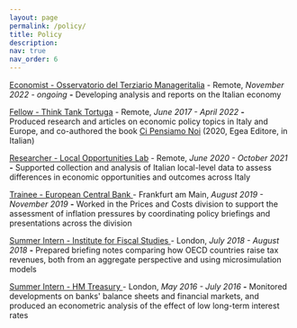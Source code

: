 ```yaml
---
layout: page
permalink: /policy/
title: Policy
description: 
nav: true
nav_order: 6
---
```

<a href='https://www.manageritalia.it/osservatorio-del-terziario/'>Economist - Osservatorio del Terziario Manageritalia</a> - Remote, *November 2022 - ongoing* **-** 
Developing analysis and reports on the Italian economy

<a href='https://www.tortuga-econ.it/'>Fellow - Think Tank Tortuga</a> - Remote, *June 2017 - April 2022* **-**  
Produced research and articles on economic policy topics in Italy and Europe, and co-authored the book <a href='https://www.egeaeditore.it/ita/prodotti/sociologia/ci-pensiamo-noi.aspx'>Ci Pensiamo Noi</a> (2020, Egea Editore, in Italian)

<a href='https://www.localopportunitieslab.it/?page_id=2842'>Researcher - Local Opportunities Lab</a> - Remote, *June 2020 - October 2021* **-** 
Supported collection and analysis of Italian local-level data to assess differences in economic opportunities and outcomes across Italy

<a href='https://www.ecb.europa.eu/home/html/index.en.html'>Trainee - European Central Bank </a> - Frankfurt am Main, *August 2019 - November 2019* **-** 
Worked in the Prices and Costs division to support the assessment of inflation pressures by coordinating policy briefings and presentations across the division

<a href='https://ifs.org.uk/'>Summer Intern - Institute for Fiscal Studies </a> - London, *July 2018 - August 2018* **-** 
Prepared briefing notes comparing how OECD countries raise tax revenues, both from an aggregate perspective and using microsimulation models

<a href='https://www.gov.uk/government/organisations/hm-treasury'>Summer Intern - HM Treasury </a> - London, *May 2016 - July 2016* **-** 
Monitored developments on banks' balance sheets and financial markets, and produced an econometric analysis of the effect of low long-term interest rates

